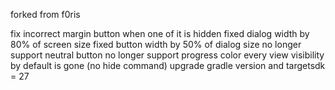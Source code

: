 forked from f0ris


fix incorrect margin button when one of it is hidden
fixed dialog width by 80% of screen size
fixed button width by 50% of dialog size
no longer support neutral button
no longer support progress color
every view visibility by default is gone (no hide command)
upgrade gradle version and targetsdk = 27